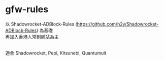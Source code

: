 # gfw-rules
以 Shadowrocket-ADBlock-Rules (https://github.com/h2y/Shadowrocket-ADBlock-Rules) 為基礎<br>再加入香港人常到網站為主<br><br>

適合 Shadowrocket, Pepi, Kitsunebi, Quantumult

